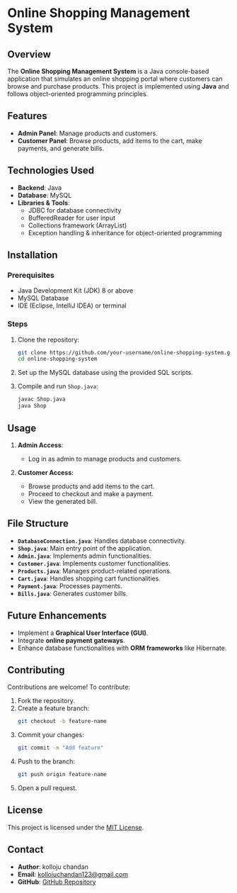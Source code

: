 # Online Shopping Management System

## Overview

The **Online Shopping Management System** is a Java console-based application that simulates an online shopping portal where customers can browse and purchase products. This project is implemented using **Java** and follows object-oriented programming principles.

## Features

- **Admin Panel**: Manage products and customers.
- **Customer Panel**: Browse products, add items to the cart, make payments, and generate bills.

## Technologies Used

- **Backend**: Java
- **Database**: MySQL
- **Libraries & Tools**:
  - JDBC for database connectivity
  - BufferedReader for user input
  - Collections framework (ArrayList)
  - Exception handling & inheritance for object-oriented programming

## Installation

### Prerequisites

- Java Development Kit (JDK) 8 or above
- MySQL Database
- IDE (Eclipse, IntelliJ IDEA) or terminal

### Steps

1. Clone the repository:
   ```bash
   git clone https://github.com/your-username/online-shopping-system.git
   cd online-shopping-system
   ```

2. Set up the MySQL database using the provided SQL scripts.

3. Compile and run `Shop.java`:
   ```bash
   javac Shop.java
   java Shop
   ```

## Usage

1. **Admin Access**:
   - Log in as admin to manage products and customers.

2. **Customer Access**:
   - Browse products and add items to the cart.
   - Proceed to checkout and make a payment.
   - View the generated bill.

## File Structure

- **`DatabaseConnection.java`**: Handles database connectivity.
- **`Shop.java`**: Main entry point of the application.
- **`Admin.java`**: Implements admin functionalities.
- **`Customer.java`**: Implements customer functionalities.
- **`Products.java`**: Manages product-related operations.
- **`Cart.java`**: Handles shopping cart functionalities.
- **`Payment.java`**: Processes payments.
- **`Bills.java`**: Generates customer bills.

## Future Enhancements

- Implement a **Graphical User Interface (GUI)**.
- Integrate **online payment gateways**.
- Enhance database functionalities with **ORM frameworks** like Hibernate.

## Contributing

Contributions are welcome! To contribute:

1. Fork the repository.
2. Create a feature branch:
   ```bash
   git checkout -b feature-name
   ```
3. Commit your changes:
   ```bash
   git commit -m "Add feature"
   ```
4. Push to the branch:
   ```bash
   git push origin feature-name
   ```
5. Open a pull request.

## License

This project is licensed under the [MIT License](LICENSE).

## Contact

- **Author**: kolloju chandan
- **Email**: kollojuchandan123@gmail.com  
- **GitHub**: [GitHub Repository](https://github.com/chandan043/Online-Shopping-Management-System)

